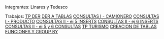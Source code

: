 Integrantes: Linares y Tedesco

Trabajos:
[TP DER](file:///home/linaresytedesco/Descargas/DER-LINARES-Y-TEDESCO-2-1.pdf)
[DER A TABLAS](LINARESyTEDESCO.mwb)
[CONSULTAS I - CAMIONERO](CI-ejercicio-camioneros)
[CONSULTAS I - PRODUCTO](CI-ejercicio-producto)
[CONSULTAS II - ej 5 INSERTS](CII-ej5)
[CONSULTAS II - ej 6 INSERTS](CII-ej6)
[CONSULTAS II - ej 5 y 6 CONSULTAS](CII-ej5-y-ej6)
[TP TURISMO](TPturismo-consultas)
[CREACION DE TABLAS](ejDDL1.sql)
[FUNCIONES Y GROUP BY](Consultas-TPturismo1.sql)
